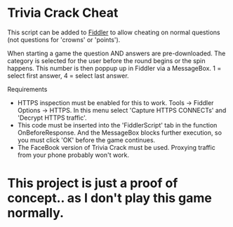 # Trivia Crack Cheat

This script can be added to <a href="http://www.telerik.com/fiddler">Fiddler</a> to allow cheating on normal questions (not questions for 'crowns' or 'points').

When starting a game the question AND answers are pre-downloaded.  The category is selected for the user before the round begins or the spin happens.  This number is then poppup up in Fiddler via a MessageBox.  1 = select first answer, 4 = select last answer.

Requirements
* HTTPS inspection must be enabled for this to work.  Tools -> Fiddler Options -> HTTPS.  In this menu select 'Capture HTTPS CONNECTs' and 'Decrypt HTTPS traffic'.
* This code must be inserted into the 'FiddlerScript' tab in the function OnBeforeResponse.  And the MessageBox blocks further execution, so you must click 'OK' before the game continues.
* The FaceBook version of Trivia Crack must be used.  Proxying traffic from your phone probably won't work.

# This project is just a proof of concept.. as I don't play this game normally.

